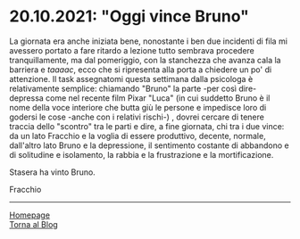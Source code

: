 # 20.10.2021: "Oggi vince Bruno"

La giornata era anche iniziata bene, nonostante i ben due incidenti di fila mi avessero portato a fare ritardo a lezione tutto sembrava procedere tranquillamente, ma dal pomeriggio, con la stanchezza che avanza cala la barriera e *taaaac*, ecco che si ripresenta alla porta a chiedere un po' di attenzione.
Il task assegnatomi questa settimana dalla psicologa è relativamente semplice: chiamando "Bruno" la parte -per così dire- depressa come nel recente film Pixar "Luca" (in cui suddetto Bruno è il nome della voce interiore che butta giù le persone e impedisce loro di godersi le cose -anche con i relativi rischi-) , dovrei cercare di tenere traccia dello "scontro" tra le parti e dire, a fine giornata, chi tra i due vince: da un lato Fracchio e la voglia di essere produttivo, decente, normale, dall'altro lato Bruno e la depressione, il sentimento costante di abbandono e di solitudine e isolamento, la rabbia e la frustrazione e la mortificazione.

Stasera ha vinto Bruno.

Fracchio

---

[Homepage](gemini://fmpoerio.eu/)  
[Torna al Blog](gemini://fmpoerio.eu/blog/blog.gmi)